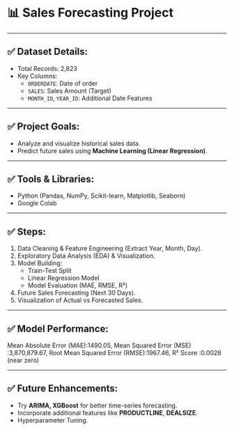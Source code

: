 # 📊 Sales Forecasting Project
---

## ✅ Dataset Details:
- Total Records: 2,823
- Key Columns:
  - `ORDERDATE`: Date of order  
  - `SALES`: Sales Amount (Target)
  - `MONTH_ID`, `YEAR_ID`: Additional Date Features

---

## ✅ Project Goals:
- Analyze and visualize historical sales data.
- Predict future sales using **Machine Learning (Linear Regression)**.

---

## ✅ Tools & Libraries:
- Python (Pandas, NumPy, Scikit-learn, Matplotlib, Seaborn)
- Google Colab

---

## ✅ Steps:
1. Data Cleaning & Feature Engineering (Extract Year, Month, Day).
2. Exploratory Data Analysis (EDA) & Visualization.
3. Model Building:
   - Train-Test Split  
   - Linear Regression Model  
   - Model Evaluation (MAE, RMSE, R²)
4. Future Sales Forecasting (Next 30 Days).
5. Visualization of Actual vs Forecasted Sales.

---

## ✅ Model Performance: 
Mean Absolute Error (MAE):1490.05, 
Mean Squared Error (MSE) :3,870,879.67, 
Root Mean Squared Error (RMSE):1967.46, 
R² Score :0.0028 (near zero)

---

## ✅ Future Enhancements:
- Try **ARIMA, XGBoost** for better time-series forecasting.
- Incorporate additional features like **PRODUCTLINE**, **DEALSIZE**.
- Hyperparameter Tuning.
